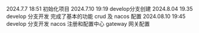 2024.7.7 18:51 初始化项目
2024.7.10 19:19 develop分支创建
2024.8.04 19.35 develop 分支开发 完成了基本的功能  crud 及 nacos 配置
2024.08.10 19:45 develop 分支开发 nacos 注册和配置中心 gateway 网关配置

